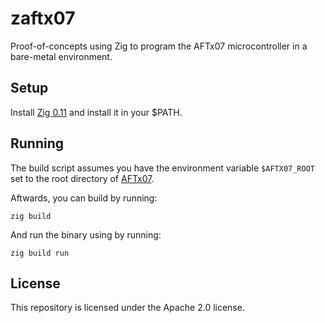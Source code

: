 # zaftx07

Proof-of-concepts using Zig to program the AFTx07 microcontroller in a bare-metal environment.

## Setup

Install [Zig 0.11](https://ziglang.org/download/) and install it in your $PATH.

## Running

The build script assumes you have the environment variable `$AFTX07_ROOT` set to the root directory of [AFTx07](https://github.com/Purdue-SoCET/AFTx07).

Aftwards, you can build by running:
```
zig build
```

And run the binary using by running:
```
zig build run
```

## License

This repository is licensed under the Apache 2.0 license.
